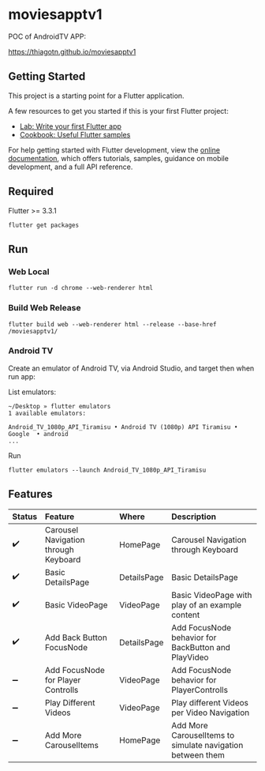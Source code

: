 # moviesapptv1

POC of AndroidTV APP:

https://thiagotn.github.io/moviesapptv1

## Getting Started

This project is a starting point for a Flutter application.

A few resources to get you started if this is your first Flutter project:

- [Lab: Write your first Flutter app](https://docs.flutter.dev/get-started/codelab)
- [Cookbook: Useful Flutter samples](https://docs.flutter.dev/cookbook)

For help getting started with Flutter development, view the
[online documentation](https://docs.flutter.dev/), which offers tutorials,
samples, guidance on mobile development, and a full API reference. 

## Required

Flutter >= 3.3.1

    flutter get packages

## Run

### Web Local

    flutter run -d chrome --web-renderer html


### Build Web Release

    flutter build web --web-renderer html --release --base-href /moviesapptv1/

### Android TV

Create an emulator of Android TV, via Android Studio, and target then when run app:

List emulators:

    ~/Desktop » flutter emulators                                                        
    1 available emulators:

    Android_TV_1080p_API_Tiramisu • Android TV (1080p) API Tiramisu • Google  • android
    ...

Run

    flutter emulators --launch Android_TV_1080p_API_Tiramisu

## Features

|Status | Feature     | Where | Description |
| :---        | :---        |:---   |:---   |
| :heavy_check_mark: | Carousel Navigation through Keyboard | HomePage | Carousel Navigation through Keyboard  |
| :heavy_check_mark: | Basic DetailsPage | DetailsPage | Basic DetailsPage  |
| :heavy_check_mark: | Basic VideoPage | VideoPage | Basic VideoPage with play of an example content  |
| :heavy_check_mark: | Add Back Button FocusNode | DetailsPage | Add FocusNode behavior for BackButton and PlayVideo  |
| :heavy_minus_sign: | Add FocusNode for Player Controlls | VideoPage | Add FocusNode behavior for PlayerControlls  |
| :heavy_minus_sign: | Play Different Videos | VideoPage | Play different Videos per Video Navigation  |
| :heavy_minus_sign: | Add More CarouselItems | HomePage | Add More CarouselItems to simulate navigation between them |
